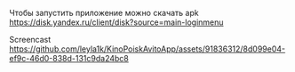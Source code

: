 Чтобы запустить приложение можно скачать apk https://disk.yandex.ru/client/disk?source=main-loginmenu

Screencast https://github.com/leyla1k/KinoPoiskAvitoApp/assets/91836312/8d099e04-ef9c-46d0-838d-131c9da24bc8



